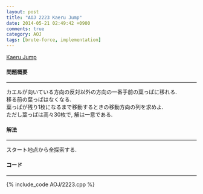 ```yaml
---
layout: post
title: "AOJ 2223 Kaeru Jump"
date: 2014-05-21 02:49:42 +0900
comments: true
category: AOJ
tags: [brute-force, implementation]
---
```


[Kaeru Jump](http://judge.u-aizu.ac.jp/onlinejudge/description.jsp?id=2223)

#### 問題概要

****

カエルが向いている方向の反対以外の方向の一番手前の葉っぱに移れる.  
移る前の葉っぱはなくなる.  
葉っぱが残り1枚になるまで移動するときの移動方向の列を求めよ.  
ただし葉っぱは高々30枚で, 解は一意である.

#### 解法

****

スタート地点から全探索する.

#### コード

****

{% include_code AOJ/2223.cpp %}
